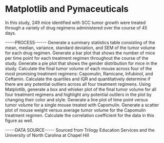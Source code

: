<h1>Matplotlib and Pymaceuticals</h1>

In this study, 249 mice identified with SCC tumor growth were treated through a variety of drug regimens administered over the course of 45 days.

-----PROCESS------
Generate a summary statistics table consisting of the mean, median, variance, standard deviation, and SEM of the tumor volume for each drug regimen.
Generate a bar plot that shows  the number of mice per time point for each treatment regimen throughout the course of the study.
Generate a pie plot that shows the gender distribution for mice in the study.
Calculate the final tumor volume of each mouse across four of the most promising treatment regimens: Capomulin, Ramicane, Infubinol, and Ceftamin. Calculate the quartiles and IQR and quantitatively determine if there are any potential outliers across all four treatment regimens.
Using Matplotlib, generate a box and whisker plot of the final tumor volume for all four treatment regimens and highlight any potential outliers in the plot by changing their color and style.
Generate a line plot of time point versus tumor volume for a single mouse treated with Capomulin.
Generate a scatter plot of mouse weight versus average tumor volume for the Capomulin treatment regimen. Calculate the correlation coefficient for the data in this figure as well.


-----DATA SOURCE-----
Sourced from Trilogy Education Services and the University of North Carolina at Chapel Hill
